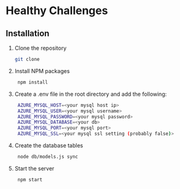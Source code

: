 # Healthy Challenges

## Installation

1. Clone the repository
    ```sh
    git clone
   ```

2. Install NPM packages
   ```sh
    npm install
    ```

3. Create a .env file in the root directory and add the following:
   ```sh
    AZURE_MYSQL_HOST=<your mysql host ip>
    AZURE_MYSQL_USER=<your mysql username>
    AZURE_MYSQL_PASSWORD=<your mysql password>
    AZURE_MYSQL_DATABASE=<your db>
    AZURE_MYSQL_PORT=<your mysql port>
    AZURE_MYSQL_SSL=<your mysql ssl setting (probably false)>
    ```

4. Create the database tables
   ```sh
    node db/models.js sync
    ```

5. Start the server
    ```sh
     npm start
     ```